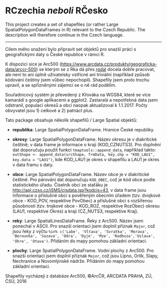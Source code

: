 # RCzechia *neboli* RČesko

This project creates a set of shapefiles (or rather Large SpatialPolygonDataFrames in R) relevant to the Czech Republic. The description will therefore continue in the Czech language.
- - - - - 
Cílem mého snažení bylo připravit set objektů pro snazší práci s geografickými daty o České republice v rámci R. 

K dispozici sice je Arc500 (https://www.arcdata.cz/produkty/geograficka-data/arccr-500) se kterým se z Rka dá přes [rgdal](https://cran.r-project.org/web/packages/rgdal/index.html) docela dobře pracovat, ale není to ani úplně uživatelsky vstřícné ani triviální (například způsob kódování češtiny jsem vůbec nepochopil). Shapefily jsem proto trochu upravil, a se spřízněnými zájemci se o ně rád podělím.

Souřadnicový systém je převedený z Křováka na WGS84, které se více kamarádí s google aplikacemi a ggplot2. Zastaralá a nepotřebná data jsem odstranil, populaci okresů a obcí naopak aktualizoval k 1.1.2017. Počty obvyvatel jsou 1) celkové a 2) patnáct plus.

Tato package obsahuje několik shapefilů / Large Spatial objektů:
* **republika**: Large SpatialPolygonDataFrame. Hranice České republiky.

* **okresy**: Large SpatialPolygonDataFrame. Název okresu je v diakritické češtině; v data frame je informace o kraji (KOD_CZNUTS3).
Pro doplnění dat doporučuju použít funkci `tmaptools::append_data`, například takto:  `outShape <- append_data(srcShape, frmData, key.shp = "KOD_LAU1", key.data = "LAU1")`, kde KOD_LAU1 je okres v shapefilu a LAU1 je okres v data framu s daty.

* **obce**: Large SpatialPolygonDataFrame. Název obce je v diakritické češtině. 
Pro párování dat doporučuju `KOD_OBEC`, což je kód obce podle statistického úřadu. Číselník obcí ze staťáku je http://apl.czso.cz/iSMS/cisdata.jsp?kodcis=43, v data frame jsou informace o příslušné obci s pověřeným obecním úřadem (tzv. dvojkové obce - KOD_POV, respektive PovObec) a příslušné obci s rozšířenou působností (tzv. trojkové obce - KOD_ROZ, respektive RozObec) okresu (LAU1, respektive Okres) a kraji (CZ_NUTS3, respektive Kraj).

* **reky**: Large SpatialLinesDataFrame. Řeky z Arc500. Název jsem ponechal v ASCII.
Pro snazší orientaci jsem doplnil příznak `Major`, což jsou řeky z výčtu `%in% c('Labe', 'Vltava', 'Svratka', 'Morava', 'Berounka', 'Sazava', 'Odra', 'Dyje', 'Mze', 'Radbuza','Uslava', 'Ohre', 'Otava')`. Přidáním do mapy pomohou základní orientaci.  

* **plochy**: Large SpatialPolygonDataFrame. Vodní plochy z Arc500.
Pro snazší orientaci jsem doplnil příznak `Major`, což jsou Lipno, Orlík, Slapy, Nechranice a Novomlýnské nádrže. Přidáním do mapy pomohou základní orientaci.  
  
Shapefily vycházejí z databáze Arc500, ©ArcČR, ARCDATA PRAHA, ZÚ, ČSÚ, 2016
